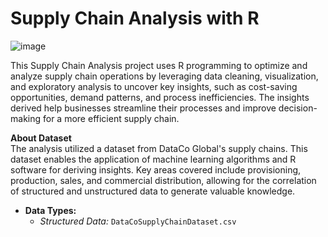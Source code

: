 # Supply Chain Analysis with R

![image](https://github.com/user-attachments/assets/2e641cbe-368d-4e9b-8fee-b17334dcdcee)

This Supply Chain Analysis project uses R programming to optimize and analyze supply chain operations by leveraging data cleaning, visualization, and exploratory analysis to uncover key insights, such as cost-saving opportunities, demand patterns, and process inefficiencies. The insights derived help businesses streamline their processes and improve decision-making for a more efficient supply chain.

**About Dataset**  
The analysis utilized a dataset from DataCo Global's supply chains. This dataset enables the application of machine learning algorithms and R software for deriving insights. Key areas covered include provisioning, production, sales, and commercial distribution, allowing for the correlation of structured and unstructured data to generate valuable knowledge.  

- **Data Types:**  
  - *Structured Data:* `DataCoSupplyChainDataset.csv`




